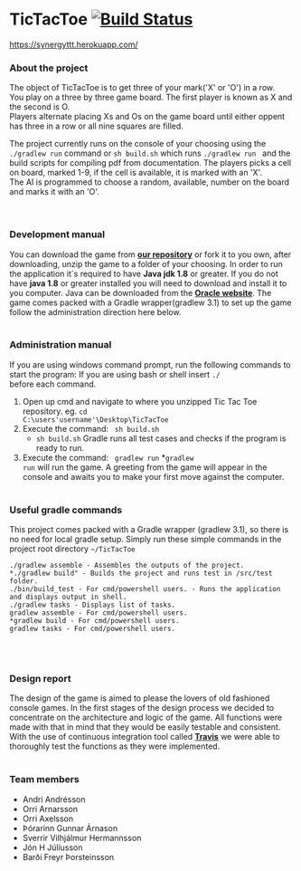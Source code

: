 # TicTacToe [![Build Status](https://travis-ci.com/OArnarsson/TicTacToe.svg?token=cXTkx6Qw1Hk5t2yqmrmW&branch=master)](https://travis-ci.com/OArnarsson/TicTacToe)
https://synergyttt.herokuapp.com/
### About the project
The object of TicTacToe is to get three of your mark('X' or 'O') in a row.  
You play on a three by three game board. The first player is known as X and the second is O.  
Players alternate placing Xs and Os on the game board until either oppent has three in a row or all nine squares are filled.  

The project currently runs on the console of your choosing using the <code>./gradlew run</code> command or <code>sh build.sh</code> which runs <code>./gradlew run </code> and the build scripts for compiling pdf from documentation.
The players picks a cell on board, marked 1-9, if the cell is available, it is marked with an 'X'.  
The AI is programmed to choose a random, available, number on the board and marks it with an 'O'.  
<br><br>

### Development manual
You can download the game from [**our repository**](https://github.com/OArnarsson/TicTacToe) or fork it to you own, after downloading, unzip the game to a folder of your choosing.
In order to run the application it´s required to have **Java jdk 1.8** or greater. If you do not have **java 1.8** or greater installed you will need to download and install it to you computer. Java can be downloaded from the [**Oracle website**](http://www.oracle.com/technetwork/java/javase/downloads/jdk8-downloads-2133151.html).
The game comes packed with a Gradle wrapper(gradlew 3.1) to set up the game follow the administration direction here below.
<br><br>

### Administration manual
If you are using windows command prompt, run the following commands to start the program: If you are using bash or shell insert <code>./   </code> before each command.
1. Open up cmd and navigate to where you unzipped Tic Tac Toe repository. eg. <code>cd  C:\users\'username'\Desktop\TicTacToe</code>
2. Execute the command: <code> sh build.sh</code>
    * <code>sh build.sh</code> Gradle runs all test cases and checks if the program is ready to run.
3. Execute the command: <code> gradlew run</code>
    *<code>gradlew run</code> will run the game. A greeting from the game will appear in the console and awaits you to make your first move against the computer.
<br><br>

### Useful gradle commands
This project comes packed with a Gradle wrapper (gradlew 3.1), so there is no need for local gradle setup.
Simply run these simple commands in the project root directory <code>~/TicTacToe</code>
~~~~
./gradlew assemble - Assembles the outputs of the project.
*./gradlew build" - Builds the project and runs test in /src/test folder.
./bin/build_test - For cmd/powershell users. - Runs the application and displays output in shell.
./gradlew tasks - Displays list of tasks.
gradlew assemble - For cmd/powershell users.
*gradlew build - For cmd/powershell users.
gradlew tasks - For cmd/powershell users.
~~~~
<br><br>

### Design report
The design of the game is aimed to please the lovers of old fashioned console games.
In the first stages of the design process we decided to concentrate on the architecture and logic of the game. All functions were made with that in mind that they would be easily testable and consistent. With the use of continuous integration tool called [**Travis**](https://travis-ci.org/) we were able to thoroughly test the functions as they were implemented.
<br><br>

### Team members
- Andri Andrésson
- Orri Arnarsson
- Orri Axelsson
- Þórarinn Gunnar Árnason
- Sverrir Vilhjálmur Hermannsson
- Jón H Júlíusson
- Barði Freyr Þorsteinsson
